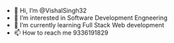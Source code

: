- 👋 Hi, I’m @VishalSingh32
- 👀 I’m interested in Software Development Engneering
- 🌱 I’m currently learning Full Stack Web development
-  📫 How to reach me 9336191829

<!---
VishalSingh32/VishalSingh32 is a ✨ special ✨ repository because its `README.md` (this file) appears on your GitHub profile.
You can click the Preview link to take a look at your changes.
--->
